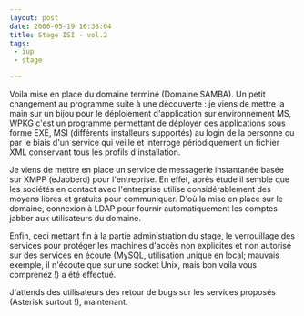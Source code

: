 ```yaml
---
layout: post
date: 2006-05-19 16:38:04
title: Stage ISI - vol.2
tags:
 - iup
 - stage

---
```


Voila mise en place du domaine terminé (Domaine SAMBA). Un petit changement au programme suite à une découverte : je viens de mettre la main sur un bijou pour le déploiement d'application sur environnement MS, [WPKG](http://wpkg.org/) c'est un programme permettant de déployer des applications sous forme EXE, MSI (différents installeurs supportés) au login de la personne ou par le biais d'un service qui veille et interroge périodiquement un fichier XML conservant tous les profils d'installation.

Je viens de mettre en place un service de messagerie instantanée basée sur XMPP (eJabberd) pour l'entreprise. En effet, après étude il semble que les sociétés en contact avec l'entreprise utilise considérablement des moyens libres et gratuits pour communiquer. D'où la mise en place sur le domaine, connexion à LDAP pour fournir automatiquement les comptes jabber aux utilisateurs du domaine.

Enfin, ceci mettant fin à la partie administration du stage, le verrouillage des services pour protéger les machines d'accès non explicites et non autorisé sur des services en écoute (MySQL, utilisation unique en local; mauvais exemple, il n'écoute que sur une socket Unix, mais bon voila vous comprenez !) a été effectué.

J'attends des utilisateurs des retour de bugs sur les services proposés (Asterisk surtout !), maintenant.
